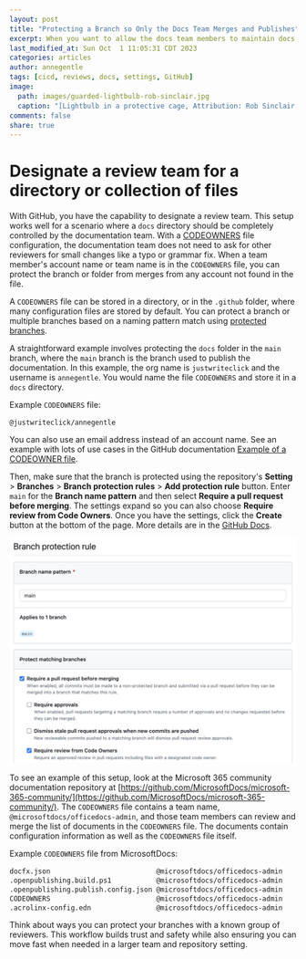 ```yaml
---
layout: post
title: "Protecting a Branch so Only the Docs Team Merges and Publishes"
excerpt: When you want to allow the docs team members to maintain docs within a code repo, while giving the docs team autonomy over their own reviews and merges, you can use a protected branch and a CODEOWNERS file.
last_modified_at: Sun Oct  1 11:05:31 CDT 2023
categories: articles
author: annegentle
tags: [cicd, reviews, docs, settings, GitHub]
image:
  path: images/guarded-lightbulb-rob-sinclair.jpg
  caption: "[Lightbulb in a protective cage, Attribution: Rob Sinclair.)"
comments: false
share: true
---
```


# Designate a review team for a directory or collection of files

With GitHub, you have the capability to designate a review team. This setup works well for a scenario where a `docs` directory should be completely controlled by the documentation team. With a [CODEOWNERS](https://docs.github.com/en/repositories/managing-your-repositorys-settings-and-features/customizing-your-repository/about-code-owners) file configuration, the documentation team does not need to ask for other reviewers for small changes like a typo or grammar fix. When a team member's account name or team name is in the `CODEOWNERS` file, you can protect the branch or folder from merges from any account not found in the file. 

A `CODEOWNERS` file can be stored in a directory, or in the `.github` folder, where many configuration files are stored by default. You can protect a branch or multiple branches based on a naming pattern match using [protected branches](https://docs.github.com/en/repositories/configuring-branches-and-merges-in-your-repository/managing-protected-branches/about-protected-branches). 

A straightforward example involves protecting the `docs` folder in the `main` branch, where the `main` branch is the branch used to publish the documentation. In this example, the org name is `justwriteclick` and the username is `annegentle`. You would name the file `CODEOWNERS` and store it in a `docs` directory.

Example `CODEOWNERS` file:
```
@justwriteclick/annegentle
```

You can also use an email address instead of an account name. See an example with lots of use cases in the GitHub documentation [Example of a CODEOWNER file](https://docs.github.com/en/repositories/managing-your-repositorys-settings-and-features/customizing-your-repository/about-code-owners#example-of-a-codeowners-file).

Then, make sure that the branch is protected using the repository's **Setting** > **Branches** > **Branch protection rules** > **Add protection rule** button. Enter `main` for the **Branch name pattern** and then select **Require a pull request before merging**. The settings expand so you can also choose **Require review from Code Owners**. Once you have the settings, click the **Create** button at the bottom of the page. More details are in the [GitHub Docs](https://docs.github.com/en/repositories/configuring-branches-and-merges-in-your-repository/managing-protected-branches/about-protected-branches).

<img src="../../images/branch-protection-rule.png" alt="GitHub Branch protection rules settings.">

To see an example of this setup, look at the Microsoft 365 community documentation repository at [https://github.com/MicrosoftDocs/microsoft-365-community/](https://github.com/MicrosoftDocs/microsoft-365-community/). The `CODEOWNERS` file contains a team name, `@microsoftdocs/officedocs-admin`, and those team members can review and merge the list of documents in the `CODEOWNERS` file. The documents contain configuration information as well as the `CODEOWNERS` file itself. 

Example `CODEOWNERS` file from MicrosoftDocs:
```
docfx.json                          @microsoftdocs/officedocs-admin
.openpublishing.build.ps1           @microsoftdocs/officedocs-admin
.openpublishing.publish.config.json @microsoftdocs/officedocs-admin
CODEOWNERS                          @microsoftdocs/officedocs-admin
.acrolinx-config.edn                @microsoftdocs/officedocs-admin
```

Think about ways you can protect your branches with a known group of reviewers. This workflow builds trust and safety while also ensuring you can move fast when needed in a larger team and repository setting. 
